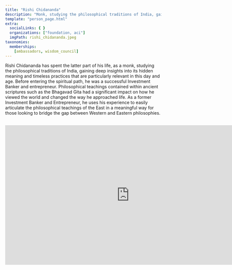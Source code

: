 ```yaml
---
title: "Rishi Chidananda"
description: "Monk, studying the philosophical traditions of India, gaining deep insights into its hidden meaning."
template: "person_page.html"
extra:
  socialLinks: { }
  organizations: ["foundation, aci"]
  imgPath: rishi_chidananda.jpeg
taxonomies:
  memberships:
    [ambassadors, wisdom_council]
---
```


Rishi Chidananda has spent the latter part of his life, as a monk, studying the philosophical traditions of India, gaining deep insights into its hidden meaning and timeless practices that are particularly relevant in this day and age. Before entering the spiritual path, he was a successful Investment Banker and entrepreneur. Philosophical teachings contained within ancient scriptures such as the Bhagavad Gita had a significant impact on how he viewed the world and changed the way he approached life. As a former Investment Banker and Entrepreneur, he uses his experience to easily articulate the philosophical teachings of the East in a meaningful way for those looking to bridge the gap between Western and Eastern philosophies.

<BR>
<div class="aspect-w-16 aspect-h-9">
<iframe src="https://player.vimeo.com/video/413143125" width="800" height="450" frameborder="0" allow="autoplay; fullscreen" allowfullscreen></iframe>
</div>
<BR>
